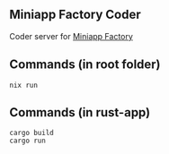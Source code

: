 ## Miniapp Factory Coder

Coder server for [Miniapp Factory](https://github.com/OpenxAI-Network/miniapp-factory)

## Commands (in root folder)

```
nix run
```

## Commands (in rust-app)

```
cargo build
cargo run
```
